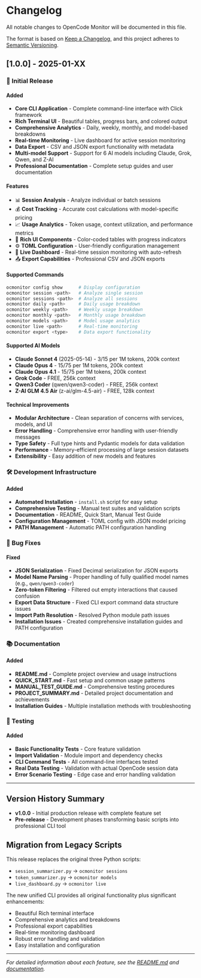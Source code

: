 # Changelog

All notable changes to OpenCode Monitor will be documented in this file.

The format is based on [Keep a Changelog](https://keepachangelog.com/en/1.0.0/),
and this project adheres to [Semantic Versioning](https://semver.org/spec/v2.0.0.html).

## [1.0.0] - 2025-01-XX

### 🎉 Initial Release

#### Added
- **Core CLI Application** - Complete command-line interface with Click framework
- **Rich Terminal UI** - Beautiful tables, progress bars, and colored output
- **Comprehensive Analytics** - Daily, weekly, monthly, and model-based breakdowns
- **Real-time Monitoring** - Live dashboard for active session monitoring
- **Data Export** - CSV and JSON export functionality with metadata
- **Multi-model Support** - Support for 6 AI models including Claude, Grok, Qwen, and Z-AI
- **Professional Documentation** - Complete setup guides and user documentation

#### Features
- 📊 **Session Analysis** - Analyze individual or batch sessions
- 💰 **Cost Tracking** - Accurate cost calculations with model-specific pricing
- 📈 **Usage Analytics** - Token usage, context utilization, and performance metrics
- 🎨 **Rich UI Components** - Color-coded tables with progress indicators
- ⚙️ **TOML Configuration** - User-friendly configuration management
- 🔄 **Live Dashboard** - Real-time session monitoring with auto-refresh
- 📤 **Export Capabilities** - Professional CSV and JSON exports

#### Supported Commands
```bash
ocmonitor config show      # Display configuration
ocmonitor session <path>   # Analyze single session
ocmonitor sessions <path>  # Analyze all sessions  
ocmonitor daily <path>     # Daily usage breakdown
ocmonitor weekly <path>    # Weekly usage breakdown
ocmonitor monthly <path>   # Monthly usage breakdown
ocmonitor models <path>    # Model usage analytics
ocmonitor live <path>      # Real-time monitoring
ocmonitor export <type>    # Data export functionality
```

#### Supported AI Models
- **Claude Sonnet 4** (2025-05-14) - $3/$15 per 1M tokens, 200k context
- **Claude Opus 4** - $15/$75 per 1M tokens, 200k context  
- **Claude Opus 4.1** - $15/$75 per 1M tokens, 200k context
- **Grok Code** - FREE, 256k context
- **Qwen3 Coder** (qwen/qwen3-coder) - FREE, 256k context
- **Z-AI GLM 4.5 Air** (z-ai/glm-4.5-air) - FREE, 128k context

#### Technical Improvements
- **Modular Architecture** - Clean separation of concerns with services, models, and UI
- **Error Handling** - Comprehensive error handling with user-friendly messages
- **Type Safety** - Full type hints and Pydantic models for data validation
- **Performance** - Memory-efficient processing of large session datasets
- **Extensibility** - Easy addition of new models and features

### 🛠️ Development Infrastructure

#### Added
- **Automated Installation** - `install.sh` script for easy setup
- **Comprehensive Testing** - Manual test suites and validation scripts
- **Documentation** - README, Quick Start, Manual Test Guide
- **Configuration Management** - TOML config with JSON model pricing
- **PATH Management** - Automatic PATH configuration handling

### 🐛 Bug Fixes

#### Fixed
- **JSON Serialization** - Fixed Decimal serialization for JSON exports
- **Model Name Parsing** - Proper handling of fully qualified model names (e.g., `qwen/qwen3-coder`)
- **Zero-token Filtering** - Filtered out empty interactions that caused confusion
- **Export Data Structure** - Fixed CLI export command data structure issues
- **Import Path Resolution** - Resolved Python module path issues
- **Installation Issues** - Created comprehensive installation guides and PATH configuration

### 📚 Documentation

#### Added
- **README.md** - Complete project overview and usage instructions
- **QUICK_START.md** - Fast setup and common usage patterns
- **MANUAL_TEST_GUIDE.md** - Comprehensive testing procedures
- **PROJECT_SUMMARY.md** - Detailed project documentation and achievements
- **Installation Guides** - Multiple installation methods with troubleshooting

### 🧪 Testing

#### Added
- **Basic Functionality Tests** - Core feature validation
- **Import Validation** - Module import and dependency checks
- **CLI Command Tests** - All command-line interfaces tested
- **Real Data Testing** - Validation with actual OpenCode session data
- **Error Scenario Testing** - Edge case and error handling validation

---

## Version History Summary

- **v1.0.0** - Initial production release with complete feature set
- **Pre-release** - Development phases transforming basic scripts into professional CLI tool

## Migration from Legacy Scripts

This release replaces the original three Python scripts:
- `session_summarizer.py` → `ocmonitor sessions`
- `token_summarizer.py` → `ocmonitor models` 
- `live_dashboard.py` → `ocmonitor live`

The new unified CLI provides all original functionality plus significant enhancements:
- Beautiful Rich terminal interface
- Comprehensive analytics and breakdowns
- Professional export capabilities  
- Real-time monitoring dashboard
- Robust error handling and validation
- Easy installation and configuration

---

*For detailed information about each feature, see the [README.md](README.md) and [documentation](QUICK_START.md).*